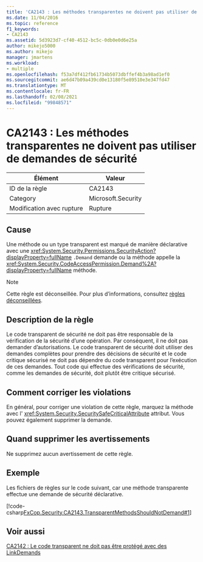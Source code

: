 ```yaml
---
title: 'CA2143 : Les méthodes transparentes ne doivent pas utiliser de demandes de sécurité'
ms.date: 11/04/2016
ms.topic: reference
f1_keywords:
- CA2143
ms.assetid: 5d3923d7-cf40-4512-bc5c-0db0e0d6e25a
author: mikejo5000
ms.author: mikejo
manager: jmartens
ms.workload:
- multiple
ms.openlocfilehash: f53a7df412fb61734b5073dbffef4b3a98ad1ef0
ms.sourcegitcommit: ae6d47b09a439cd0e13180f5e89510e3e347fd47
ms.translationtype: MT
ms.contentlocale: fr-FR
ms.lasthandoff: 02/08/2021
ms.locfileid: "99848571"
---
```

# <a name="ca2143-transparent-methods-should-not-use-security-demands"></a>CA2143 : Les méthodes transparentes ne doivent pas utiliser de demandes de sécurité

|Élément|Valeur|
|-|-|
|ID de la règle|CA2143|
|Category|Microsoft.Security|
|Modification avec rupture|Rupture|

## <a name="cause"></a>Cause
Une méthode ou un type transparent est marqué de manière déclarative avec une <xref:System.Security.Permissions.SecurityAction?displayProperty=fullName> `.Demand` demande ou la méthode appelle la <xref:System.Security.CodeAccessPermission.Demand%2A?displayProperty=fullName> méthode.

> [!NOTE]
> Cette règle est déconseillée. Pour plus d’informations, consultez [règles déconseillées](fxcop-unported-deprecated-rules.md).

## <a name="rule-description"></a>Description de la règle
Le code transparent de sécurité ne doit pas être responsable de la vérification de la sécurité d’une opération. Par conséquent, il ne doit pas demander d’autorisations. Le code transparent de sécurité doit utiliser des demandes complètes pour prendre des décisions de sécurité et le code critique sécurisé ne doit pas dépendre du code transparent pour l’exécution de ces demandes. Tout code qui effectue des vérifications de sécurité, comme les demandes de sécurité, doit plutôt être critique sécurisé.

## <a name="how-to-fix-violations"></a>Comment corriger les violations
En général, pour corriger une violation de cette règle, marquez la méthode avec l' <xref:System.Security.SecuritySafeCriticalAttribute> attribut. Vous pouvez également supprimer la demande.

## <a name="when-to-suppress-warnings"></a>Quand supprimer les avertissements
Ne supprimez aucun avertissement de cette règle.

## <a name="example"></a>Exemple
Les fichiers de règles sur le code suivant, car une méthode transparente effectue une demande de sécurité déclarative.

[!code-csharp[FxCop.Security.CA2143.TransparentMethodsShouldNotDemand#1](../code-quality/codesnippet/CSharp/ca2143-transparent-methods-should-not-use-security-demands_1.cs)]

## <a name="see-also"></a>Voir aussi
[CA2142 : Le code transparent ne doit pas être protégé avec des LinkDemands](../code-quality/ca2142.md)
